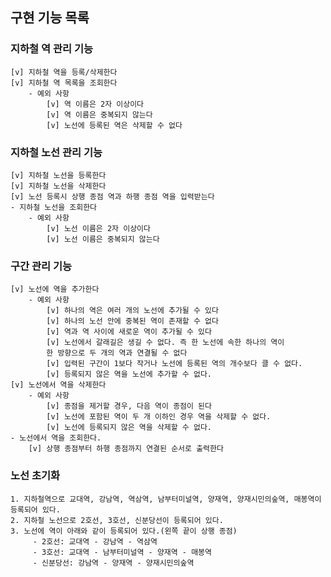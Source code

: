 ## 구현 기능 목록

### 지하철 역 관리 기능 
    [v] 지하철 역을 등록/삭제한다
    [v] 지하철 역 목록을 조회한다
        - 예외 사항
            [v] 역 이름은 2자 이상이다
            [v] 역 이름은 중복되지 않는다
            [v] 노선에 등록된 역은 삭제할 수 없다

### 지하철 노선 관리 기능 
    [v] 지하철 노선을 등록한다
    [v] 지하철 노선을 삭제한다
    [v] 노선 등록시 상행 종점 역과 하행 종점 역을 입력받는다
    - 지하철 노선을 조회한다
        - 예외 사항
            [v] 노선 이름은 2자 이상이다
            [v] 노선 이름은 중복되지 않는다
### 구간 관리 기능
    [v] 노선에 역을 추가한다
        - 예외 사항
            [v] 하나의 역은 여러 개의 노선에 추가될 수 있다
            [v] 하나의 노선 안에 중복된 역이 존재할 수 없다
            [v] 역과 역 사이에 새로운 역이 추가될 수 있다
            [v] 노선에서 갈래길은 생길 수 없다. 즉 한 노선에 속한 하나의 역이
            한 방향으로 두 개의 역과 연결될 수 없다
            [v] 입력된 구간이 1보다 작거나 노선에 등록된 역의 개수보다 클 수 없다.
            [v] 등록되지 않은 역을 노선에 추가할 수 없다.
    [v] 노선에서 역을 삭제한다
        - 예외 사항
            [v] 종점을 제거할 경우, 다음 역이 종점이 된다 
            [v] 노선에 포함된 역이 두 개 이하인 경우 역을 삭제할 수 없다.
            [v] 노선에 등록되지 않은 역을 삭제할 수 없다.
    - 노선에서 역을 조회한다.
        [v] 상행 종점부터 하행 종점까지 연결된 순서로 출력한다
        
### 노선 초기화
    1. 지하철역으로 교대역, 강남역, 역삼역, 남부터미널역, 양재역, 양재시민의숲역, 매봉역이 등록되어 있다.
    2. 지하철 노선으로 2호선, 3호선, 신분당선이 등록되어 있다.
    3. 노선에 역이 아래와 같이 등록되어 있다.(왼쪽 끝이 상행 종점)
         - 2호선: 교대역 - 강남역 - 역삼역
         - 3호선: 교대역 - 남부터미널역 - 양재역 - 매봉역
         - 신분당선: 강남역 - 양재역 - 양재시민의숲역